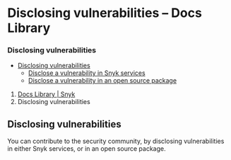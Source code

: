 # Disclosing vulnerabilities – Docs Library

### Disclosing vulnerabilities <a id="category-name"></a>

* [ Disclosing vulnerabilities](/hc/en-us/sections/360001738898-Disclosing-vulnerabilities)
  *  [Disclose a vulnerability in Snyk services](/hc/en-us/articles/360005918418-Disclose-a-vulnerability-in-Snyk-services)
  *  [Disclose a vulnerability in an open source package](/hc/en-us/articles/360005933037-Disclose-a-vulnerability-in-an-open-source-package)

1.  [Docs Library \| Snyk](/hc/en-us)
2.  Disclosing vulnerabilities

##  Disclosing vulnerabilities

You can contribute to the security community, by disclosing vulnerabilities in either Snyk services, or in an open source package.

